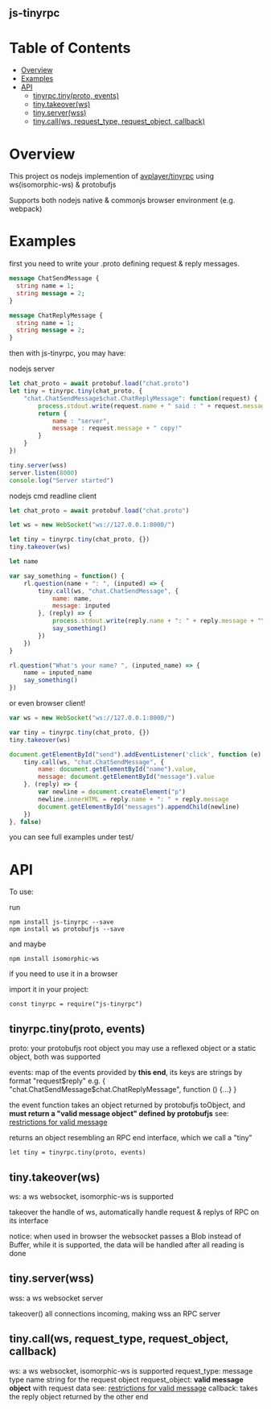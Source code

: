 js-tinyrpc
------------

# Table of Contents

* [Overview](#overview)
* [Examples](#examples)
* [API](#api)
  * [tinyrpc\.tiny(proto, events)](#tinyrpctinyproto-events)
  * [tiny\.takeover(ws)](#tinytakeoverws)
  * [tiny\.server(wss)](#tinyserverwss)
  * [tiny\.call(ws, request\_type, request\_object, callback)](#tinycallws-request_type-request_object-callback)

# Overview

This project os nodejs implemention of [avplayer/tinyrpc](https://github.com/avplayer/tinyrpc/) using ws(isomorphic-ws) & protobufjs

Supports both nodejs native & commonjs browser environment (e.g. webpack)

# Examples

first you need to write your .proto defining request & reply messages.

``` protobuf
message ChatSendMessage {
  string name = 1;
  string message = 2;
}

message ChatReplyMessage {
  string name = 1;
  string message = 2;
}
```

then with js-tinyrpc, you may have:

nodejs server

``` javascript
let chat_proto = await protobuf.load("chat.proto")
let tiny = tinyrpc.tiny(chat_proto, {
	"chat.ChatSendMessage$chat.ChatReplyMessage": function(request) {
		process.stdout.write(request.name + " said : " + request.message + "\n")
		return {
			name : "server", 
			message : request.message + " copy!"
		}
	}
})

tiny.server(wss)
server.listen(8000)
console.log("Server started")
```

nodejs cmd readline client

``` javascript
let chat_proto = await protobuf.load("chat.proto")

let ws = new WebSocket("ws://127.0.0.1:8000/")

let tiny = tinyrpc.tiny(chat_proto, {})
tiny.takeover(ws)

let name

var say_something = function() {
	rl.question(name + ": ", (inputed) => {
		tiny.call(ws, "chat.ChatSendMessage", {
			name: name, 
			message: inputed
		}, (reply) => {
			process.stdout.write(reply.name + ": " + reply.message + "\n")
			say_something()
		})
	})
}

rl.question("What's your name? ", (inputed_name) => {
	name = inputed_name
	say_something()
})
```

or even browser client!

``` javascript
var ws = new WebSocket("ws://127.0.0.1:8000/")

var tiny = tinyrpc.tiny(chat_proto, {})
tiny.takeover(ws)

document.getElementById("send").addEventListener('click', function (e) {
	tiny.call(ws, "chat.ChatSendMessage", {
		name: document.getElementById("name").value, 
		message: document.getElementById("message").value
	}, (reply) => {
		var newline = document.createElement("p")
		newline.innerHTML = reply.name + ": " + reply.message
		document.getElementById("messages").appendChild(newline)
	})
}, false)
```

you can see full examples under test/

# API

To use:

run
```
npm install js-tinyrpc --save
npm install ws protobufjs --save
```
and maybe
```
npm install isomorphic-ws
```
if you need to use it in a browser

import it in your project:
```
const tinyrpc = require("js-tinyrpc")
```

## tinyrpc.tiny(proto, events)

proto: your protobufjs root object
you may use a reflexed object or a static object, both was supported

events: map of the events provided by **this end**, its keys are strings by format "request$reply"
e.g. { "chat.ChatSendMessage$chat.ChatReplyMessage", function () {...} }

the event function takes an object returned by protobufjs toObject, and **must return a "valid message object" defined by protobufjs**
see: [restrictions for valid message](https://www.npmjs.com/package/protobufjs#valid-message)

returns an object resembling an RPC end interface, which we call a "tiny"

```
let tiny = tinyrpc.tiny(proto, events)
```

## tiny.takeover(ws)

ws: a ws websocket, isomorphic-ws is supported

takeover the handle of ws, automatically handle request & replys of RPC on its interface

notice: when used in browser the websocket passes a Blob instead of Buffer, while it is supported, the data will be handled after all reading is done

## tiny.server(wss)

wss: a ws websocket server

takeover() all connections incoming, making wss an RPC server

## tiny.call(ws, request_type, request_object, callback)

ws: a ws websocket, isomorphic-ws is supported
request_type: message type name string for the request object
request_object: **valid message object** with request data
	see: [restrictions for valid message](https://www.npmjs.com/package/protobufjs#valid-message)
callback: takes the reply object returned by the other end



